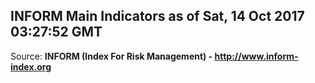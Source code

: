 ## INFORM Main Indicators as of Sat, 14 Oct 2017 03:27:52 GMT

Source: **INFORM (Index For Risk Management) - http://www.inform-index.org**
